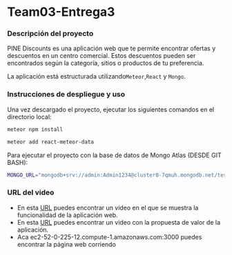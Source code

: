 # Team03-Entrega3

### Descripción del proyecto

PINE Discounts es una aplicación web que te permite encontrar ofertas y descuentos en un centro comercial. Estos descuentos pueden ser encontrados según la categoría, sitios o productos de tu preferencia. 

La aplicación está estructurada utilizando`Meteor`,`React` y `Mongo`.

### Instrucciones de despliegue y uso

Una vez descargado el proyecto, ejecutar los siguientes comandos en el directorio local: 

```bash
meteor npm install 
```
```bash
meteor add react-meteor-data 
```


Para ejecutar el proyecto con la base de datos de Mongo Atlas (DESDE GIT BASH):

```bash
MONGO_URL="mongodb+srv://admin:Admin1234@cluster0-7qmuh.mongodb.net/test?retryWrites=true&w=majority" meteor
```


### URL del video

* En esta [URL](https://www.youtube.com) puedes encontrar un video en el que se muestra la funcionalidad de la aplicación web.
* En esta [URL](https://youtu.be/3hNu81mHtfE) puedes encontrar un video con la propuesta de valor de la aplicación.
* Aca ec2-52-0-225-12.compute-1.amazonaws.com:3000 puedes encontrar la página web corriendo
